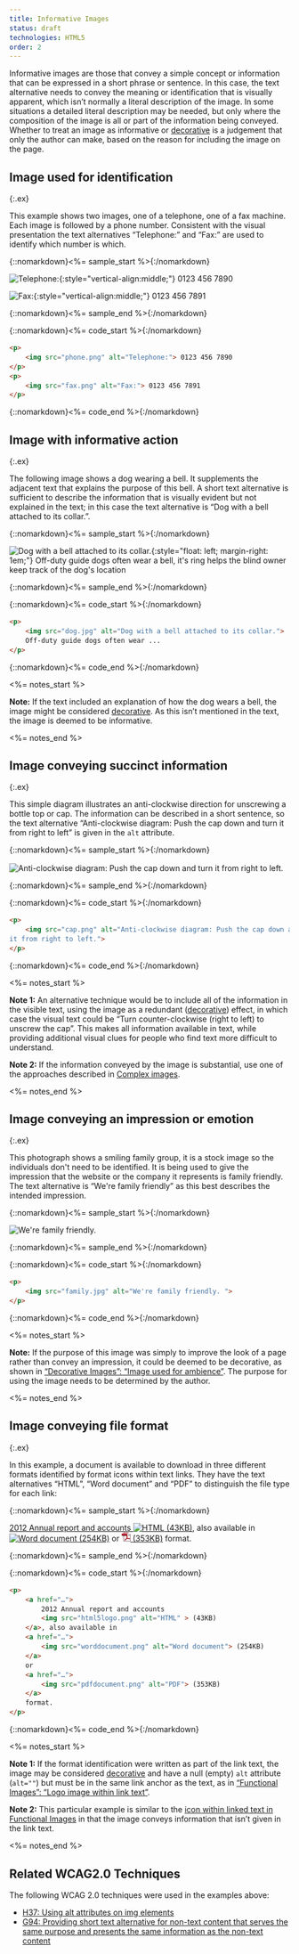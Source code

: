 ```yaml
---
title: Informative Images
status: draft
technologies: HTML5
order: 2
---
```


Informative images are those that convey a simple concept or information
that can be expressed in a short phrase or sentence. In this case, the
text alternative needs to convey the meaning or identification that is
visually apparent, which isn’t normally a literal description of the
image. In some situations a detailed literal description may be needed,
but only where the composition of the image is all or part of the
information being conveyed. Whether to treat an image as informative or
[decorative](decorative.html) is a judgement that only the author can make,
based on the reason for including the image on the page.

## Image used for identification
{:.ex}

This example shows two images, one of a telephone, one of a fax machine.
Each image is followed by a phone number. Consistent with the visual
presentation the text alternatives “Telephone:” and “Fax:” are used to
identify which number is which.

{::nomarkdown}<%= sample_start %>{:/nomarkdown}

![Telephone:](phone.png){:style="vertical-align:middle;"} 0123 456 7890

![Fax:](fax.png){:style="vertical-align:middle;"} 0123 456 7891

{::nomarkdown}<%= sample_end %>{:/nomarkdown}

{::nomarkdown}<%= code_start %>{:/nomarkdown}

~~~ html
<p>
	<img src="phone.png" alt="Telephone:"> 0123 456 7890
</p>
<p>
	<img src="fax.png" alt="Fax:"> 0123 456 7891
</p>
~~~

{::nomarkdown}<%= code_end %>{:/nomarkdown}

## Image with informative action
{:.ex}

The following image shows a dog wearing a bell. It supplements the
adjacent text that explains the purpose of this bell. A short text
alternative is sufficient to describe the information that is visually
evident but not explained in the text; in this case the text alternative
is “Dog with a bell attached to its collar.”.

{::nomarkdown}<%= sample_start %>{:/nomarkdown}

![Dog with a bell attached to its collar.](dog.jpg){:style="float: left; margin-right: 1em;"} Off-duty guide dogs often wear a bell, it's ring helps the blind owner keep track of the dog's location

{::nomarkdown}<%= sample_end %>{:/nomarkdown}

{::nomarkdown}<%= code_start %>{:/nomarkdown}

~~~ html
<p>
	<img src="dog.jpg" alt="Dog with a bell attached to its collar.">
	Off-duty guide dogs often wear ...
</p>
~~~

{::nomarkdown}<%= code_end %>{:/nomarkdown}

<%= notes_start %>

**Note:** If the text included an explanation of how the dog wears a bell, the image might be considered [decorative](../decorative/). As this isn’t mentioned in the text, the image is deemed to be informative.

<%= notes_end %>

## Image conveying succinct information
{:.ex}

This simple diagram illustrates an anti-clockwise direction for unscrewing a bottle top or cap. The information can be described in a short sentence, so the text alternative “Anti-clockwise diagram: Push the cap down and turn it from right to left” is given in the `alt` attribute.

{::nomarkdown}<%= sample_start %>{:/nomarkdown}

<img src="../../img/counter-clockwise.jpg" alt="Anti-clockwise diagram: Push the cap down and turn it from right to left." style="vertical-align: middle; margin-right: .5em;">

{::nomarkdown}<%= sample_end %>{:/nomarkdown}

{::nomarkdown}<%= code_start %>{:/nomarkdown}

~~~ html
<p>
	<img src="cap.png" alt="Anti-clockwise diagram: Push the cap down and turn
it from right to left.">
</p>
~~~

{::nomarkdown}<%= code_end %>{:/nomarkdown}

<%= notes_start %>

**Note 1:** An alternative technique would be to include all of the
information in the visible text, using the image as a redundant
([decorative](decorative.html)) effect, in which case the visual text could
be “Turn counter-clockwise (right to left) to unscrew the cap”. This
makes all information available in text, while providing additional
visual clues for people who find text more difficult to understand.

**Note 2:** If the information conveyed by the image is substantial, use
one of the approaches described in [Complex images](complex.html).

<%= notes_end %>

## Image conveying an impression or emotion
{:.ex}

This photograph shows a smiling family group, it is a stock image so the
individuals don't need to be identified. It is being used to give the
impression that the website or the company it represents is family
friendly. The text alternative is “We're family friendly” as this best
describes the intended impression.

{::nomarkdown}<%= sample_start %>{:/nomarkdown}

![We're family friendly.](family.jpg)

{::nomarkdown}<%= sample_end %>{:/nomarkdown}

{::nomarkdown}<%= code_start %>{:/nomarkdown}

~~~ html
<p>
	<img src="family.jpg" alt="We're family friendly. ">
</p>
~~~

{::nomarkdown}<%= code_end %>{:/nomarkdown}

<%= notes_start %>

**Note:** If the purpose of this image was simply to improve the look of a page rather than convey an impression, it could be deemed to be decorative, as shown in [“Decorative Images”: “Image used for ambience”](decorative.html#image-used-for-ambience-eye-candy). The purpose for using the image needs to be determined by the author.

<%= notes_end %>

## Image conveying file format
{:.ex}

In this example, a document is available to download in three different
formats identified by format icons within text links. They have the text
alternatives “HTML”, “Word document” and “PDF” to distinguish the file
type for each link:

{::nomarkdown}<%= sample_start %>{:/nomarkdown}

[2012 Annual report and accounts ![HTML](html5logo.png) (43KB)](../beyond.html), also available in [![Word document](worddocument.png) (254KB)](../beyond.html) or [![PDF](../img/pdfdocument.png) (353KB)](../beyond.html) format.

{::nomarkdown}<%= sample_end %>{:/nomarkdown}

{::nomarkdown}<%= code_start %>{:/nomarkdown}

~~~ html
<p>
	<a href="…">
		2012 Annual report and accounts
		<img src="html5logo.png" alt="HTML" > (43KB)
	</a>, also available in
	<a href="…">
		<img src="worddocument.png" alt="Word document"> (254KB)
	</a>
	or
	<a href="…">
		<img src="pdfdocument.png" alt="PDF"> (353KB)
	</a>
	format.
</p>
~~~

{::nomarkdown}<%= code_end %>{:/nomarkdown}

<%= notes_start %>

**Note 1:** If the format identification were written as part of the link text, the image may be considered [decorative](decorative.html) and have a null (empty) `alt` attribute (`alt=""`) but must be in the same link anchor as the text, as in [“Functional Images”: “Logo image within link text”](functional.html#logo-image-within-link-text).

**Note 2:** This particular example is similar to the [icon within linked text in Functional Images](functional.html#icon-image-conveying-information-within-link-text) in that the image conveys information that isn’t given in the link text.

<%= notes_end %>

## Related WCAG2.0 Techniques

The following WCAG 2.0 techniques were used in the examples above:

-   [H37: Using alt attributes on img
    elements](http://www.w3.org/TR/2012/NOTE-WCAG20-TECHS-20120103/H37.html)
-   [G94: Providing short text alternative for non-text content that
    serves the same purpose and presents the same information as the
    non-text content](http://www.w3.org/TR/WCAG20-TECHS/G94.html)

